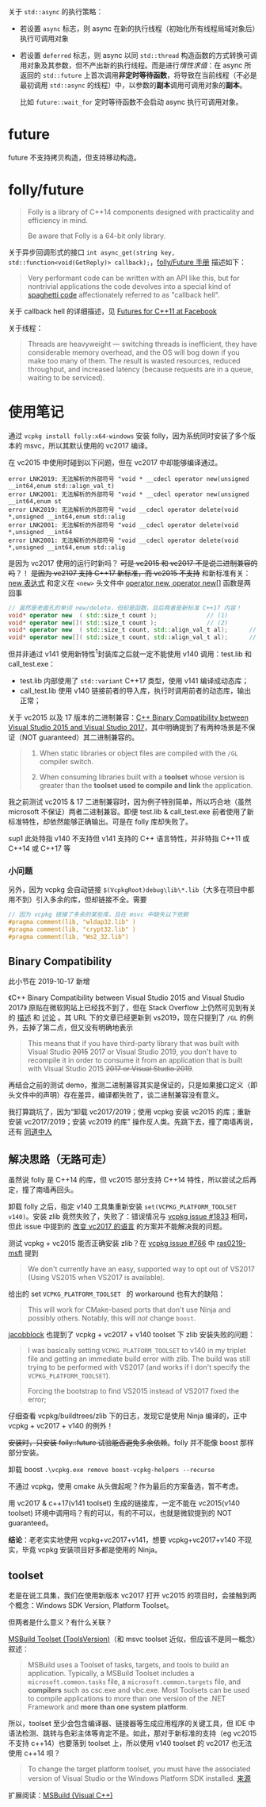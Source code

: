 关于 `std::async` 的执行策略：
- 若设置 `async` 标志，则 async 在新的执行线程（初始化所有线程局域对象后）执行可调用对象
- 若设置 `deferred` 标志，则 async 以同 `std::thread` 构造函数的方式转换可调用对象及其参数，但不产出新的执行线程。而是进行*惰性求值*：在 async 所返回的 `std::future` 上首次调用**非定时等待函数**，将导致在当前线程（不必是最初调用 `std::async` 的线程）中，以参数的**副本**调用可调用对象的**副本**。

	比如 `future::wait_for` 定时等待函数不会启动 async 执行可调用对象。

# future

future 不支持拷贝构造，但支持移动构造。

# folly/future

> Folly is a library of C++14 components designed with practicality and efficiency in mind.
> 
> Be aware that Folly is a 64-bit only library.

关于异步回调形式的接口 `int async_get(string key, std::function<void(GetReply)> callback);`，[folly/Future 手册][3] 描述如下：

> Very performant code can be written with an API like this, but for nontrivial applications the code devolves into a special kind of [spaghetti code][1] affectionately referred to as "callback hell".

关于 callback hell 的详细描述，见 [Futures for C++11 at Facebook][2]

关于线程：

> Threads are heavyweight — switching threads is inefficient, they have considerable memory overhead, and the OS will bog down if you make too many of them. The result is wasted resources, reduced throughput, and increased latency (because requests are in a queue, waiting to be serviced).

# 使用笔记

通过 `vcpkg install folly:x64-windows` 安装 folly，因为系统同时安装了多个版本的 msvc，所以其默认使用的 vc2017 编译。

在 vc2015 中使用时碰到以下问题，但在 vc2017 中却能够编译通过。

```
error LNK2019: 无法解析的外部符号 "void * __cdecl operator new(unsigned __int64,enum std::align_val_t)
error LNK2001: 无法解析的外部符号 "void * __cdecl operator new(unsigned __int64,enum st
error LNK2019: 无法解析的外部符号 "void __cdecl operator delete(void *,unsigned __int64,enum std::alig
error LNK2001: 无法解析的外部符号 "void __cdecl operator delete(void *,unsigned __int64
error LNK2001: 无法解析的外部符号 "void __cdecl operator delete(void *,unsigned __int64,enum std::alig
```

是因为 vc2017 使用的运行时新吗？ ~~可是 vc2015 和 vc2017 不是说二进制兼容的吗~~？！ ~~是因为 vc2107 支持 C++17 新标准，而 vc2015 不支持~~ 和新标准有关：[new 表达式][9] 和定义在 `<new>` 头文件中 [operator new, operator new[]][10] 函数是两回事

```cpp
// 虽然是老面孔的单词 new/delete，但却是函数，且后两者是新标准 C++17 内容！
void* operator new  ( std::size_t count );				// (1)	
void* operator new[]( std::size_t count );				// (2)	
void* operator new  ( std::size_t count, std::align_val_t al);		// (3)	(C++17 起)
void* operator new[]( std::size_t count, std::align_val_t al);		// (4)	(C++17 起)
```

但并非通过 v141 使用新特性<sup>1</sup>封装库之后就一定不能使用 v140 调用：test.lib 和 call_test.exe：
- test.lib 内部使用了 `std::variant` C++17 类型，使用 v141 编译成动态库；
- call_test.lib 使用 v140 链接前者的导入库，执行时调用前者的动态库，输出正常； 

关于 vc2015 以及 17 版本的二进制兼容：[C++ Binary Compatibility between Visual Studio 2015 and Visual Studio 2017][4]，其中明确提到了有两种场景是不保证（NOT guaranteed）其二进制兼容的。

> 1. When static libraries or object files are compiled with the `/GL` compiler switch.
> 
> 2. When consuming libraries built with a **toolset** whose version is greater than the **toolset used to compile and link** the application. 

我之前测试 vc2015 & 17 二进制兼容时，因为例子特别简单，所以巧合地（虽然 microsoft 不保证）两者二进制兼容。即便 test.lib & call_test.exe 前者使用了新标准特性，却依然能够正确输出。可是在 folly 库却失败了。

sup1 此处特指 v140 不支持但 v141 支持的 C++ 语言特性，并非特指 C++11 或 C++14 或 C++17 等

### 小问题

另外，因为 vcpkg 会自动链接 `$(VcpkgRoot)debug\lib\*.lib`（大多在项目中都用不到）引入多余的库，但却链接不全。需要
```cpp
// 因为 vcpkg 链接了多余的某些库，且在 msvc 中缺失以下依赖
#pragma comment(lib, "wldap32.lib" )
#pragma comment(lib, "crypt32.lib" )
#pragma comment(lib, "Ws2_32.lib")
```

##  Binary Compatibility

此小节在 2019-10-17 新增

《C++ Binary Compatibility between Visual Studio 2015 and Visual Studio 2017》 原贴在微软网站上已经找不到了，但在 Stack Overflow 上仍然可见到有关的 [描述][113] 和 [讨论][114] 。其 URL 下的文章已经更新到 vs2019，现在只提到了 `/GL` 的例外，去掉了第二点，但又没有明确地表示

> This means that if you have third-party library that was built with Visual Studio ~~2015~~ 2017 or Visual Studio 2019, you don't have to recompile it in order to consume it from an application that is built with Visual Studio 2015 ~~2017 or Visual Studio 2019~~.

再结合之前的测试 demo，推测二进制兼容其实是保证的，只是如果接口定义（即头文件中的声明）存在差异，编译都失败了，谈二进制兼容没有意义。

我打算跳坑了，因为“卸载 vc2017/2019；使用 vcpkg 安装 vc2015 的库；重新安装 vc2017/2019；安装 vc2019 的库” 操作反人类。先跳下去，撞了南墙再说， 还有 [同道中人](https://github.com/robotology-playground/robotology-additional-dependencies/issues/3#issuecomment-459981396)

## 解决思路（无路可走）

虽然说 folly 是 C++14 的库，但 vc2015 部分支持 C++14 特性，所以尝试之后再定，撞了南墙再回头。

卸载 folly 之后，指定 v140 工具集重新安装 `set(VCPKG_PLATFORM_TOOLSET v140)`。安装 zlib 竟然失败了，失败了：错误情况与 [vcpkg issue #1833][5] 相同，但此 issue 中提到的 [改变 vc2017 的语言][6] 的方案并不能解决我的问题。

测试 vcpkg + vc2015 能否正确安装 zlib？在 [vcpkg issue #766][11] 中 [ras0219-msft][111] 提到

> We don't currently have an easy, supported way to opt out of VS2017 (Using VS2015 when VS2017 is available). 

给出的 set `VCPKG_PLATFORM_TOOLSET ` 的 workaround 也有大的缺陷：

> This will work for CMake-based ports that don't use Ninja and possibly others. Notably, this will _not_ change `boost`.

[jacobblock][112] 也提到了 vcpkg + vc2017 + v140 toolset 下 zlib 安装失败的问题：

> I was basically setting `VCPKG_PLATFORM_TOOLSET` to v140 in my triplet file and getting an immediate build error with zlib. The build was still trying to be performed with VS2017 (and works if I don't specify the `VCPKG_PLATFORM_TOOLSET`). 
> 
> Forcing the bootstrap to find VS2015 instead of VS2017 fixed the error;

仔细查看 vcpkg/buildtrees/zlib 下的日志，发现它是使用 Ninja 编译的，正中 vcpkg + vc2017 + v140 的例外！

~~安装时，只安装 folly::future 试验能否避免多余依赖~~。folly 并不能像 boost 那样部分安装。

卸载 boost `.\vcpkg.exe remove boost-vcpkg-helpers --recurse`

不通过 vcpkg，使用 cmake 从头做起呢？作为最后的方案备选，暂不考虑。

用 vc2017 & c++17(v141 toolset) 生成的链接库，一定不能在 vc2015(v140 toolset) 环境中调用吗？有的可以，有的不可以，也就是微软提到的 NOT guaranteed。

**结论**：老老实实地使用 vcpkg+vc2017+v141，想要 vcpkg+vc2017+v140 不现实，毕竟 vcpkg 安装项目好多都是使用的 Ninja。 

## toolset

老是在说工具集，我们在使用新版本 vc2017 打开 vc2015 的项目时，会接触到两个概念：Windows SDK Version, Platform Toolset。

但两者是什么意义？有什么关联？

[MSBuild Toolset (ToolsVersion)][7]（和 msvc toolset 近似，但应该不是同一概念）叙述：

> MSBuild uses a Toolset of tasks, targets, and tools to build an application. Typically, a MSBuild Toolset includes a `microsoft.common.tasks` file, a `microsoft.common.targets` file, and **compilers** such as csc.exe and vbc.exe. Most Toolsets can be used to compile applications to more than one version of the .NET Framework and **more than one system platform**. 

所以，toolset 至少会包含编译器、链接器等生成应用程序的关键工具，但 IDE 中语法检测、跳转与色彩主体等肯定不是。如此，那对于新标准的支持（eg vc2015 不支持 c++14）也要落到 toolset 上，所以使用 v140 toolset 的 vc2017 也无法使用 c++14 呗？ 

> To change the target platform toolset, you must have the associated version of Visual Studio or the Windows Platform SDK installed. [来源][8]

扩展阅读：[MSBuild (Visual C++)](https://docs.microsoft.com/zh-cn/cpp/build/msbuild-visual-cpp?view=vs-2017)

[1]:https://zh.wikipedia.org/wiki/%E9%9D%A2%E6%9D%A1%E5%BC%8F%E4%BB%A3%E7%A0%81
[2]:https://code.fb.com/developer-tools/futures-for-c-11-at-facebook/
[3]:https://github.com/facebook/folly/blob/master/folly/docs/Futures.md
[4]:https://docs.microsoft.com/en-us/cpp/porting/binary-compat-2015-2017?view=vs-2017
[5]:https://github.com/Microsoft/vcpkg/issues/1833
[6]:https://stackoverflow.com/a/43762131/6728820
[7]:https://docs.microsoft.com/en-us/visualstudio/msbuild/msbuild-toolset-toolsversion?view=vs-2017
[8]:https://docs.microsoft.com/zh-cn/cpp/build/how-to-modify-the-target-framework-and-platform-toolset?view=vs-2017
[9]:https://zh.cppreference.com/w/cpp/language/new
[10]:https://zh.cppreference.com/w/cpp/memory/new/operator_new
[11]:https://github.com/Microsoft/vcpkg/issues/766
[111]:https://github.com/Microsoft/vcpkg/issues/766#issuecomment-285918864
[112]:https://github.com/Microsoft/vcpkg/issues/766#issuecomment-356810721
[113]:https://stackoverflow.com/questions/53185019/questions-about-binary-compatibility-between-visual-studio-2015-and-visual-stud
[114]:https://stackoverflow.com/questions/53187152/is-the-official-binary-incompatibility-between-vs2017-and-vs2015-app-vs-dll-acc
